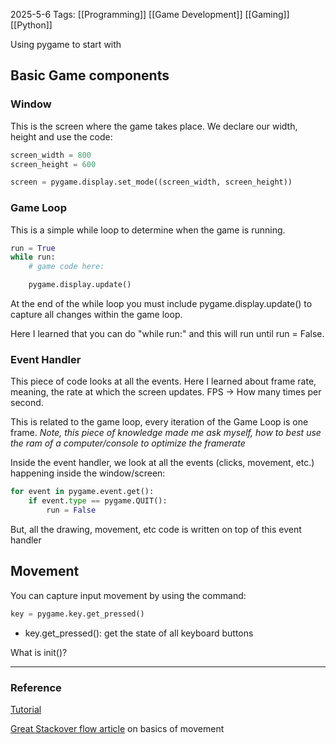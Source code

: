 2025-5-6
Tags: [[Programming]] [[Game Development]] [[Gaming]] [[Python]]

Using pygame to start with
## Basic Game components
### Window
This is the screen where the game takes place. We declare our width, height and use the code:

```python
screen_width = 800
screen_height = 600

screen = pygame.display.set_mode((screen_width, screen_height))
```

### Game Loop
This is a simple while loop to determine when the game is running. 

```python
run = True
while run:
	# game code here:

	pygame.display.update()
```

At the end of the while loop you must include pygame.display.update() to capture all changes within the game loop.

Here I learned that you can do "while run:" and this will run until run = False. 

### Event Handler
This piece of code looks at all the events. Here I learned about frame rate, meaning, the rate at which the screen updates. FPS -> How many times per second. 

This is related to the game loop, every iteration of the Game Loop is one frame. 
	_Note, this piece of knowledge made me ask myself, how to best use the ram of a computer/console to optimize the framerate_

Inside the event handler, we look at all the events (clicks, movement, etc.) happening inside the window/screen:

```python
for event in pygame.event.get():
	if event.type == pygame.QUIT():
		run = False
```

But, all the drawing, movement, etc code is written on top of this event handler


## Movement
You can capture input movement by using the command:

```python
key = pygame.key.get_pressed()
```

- key.get_pressed(): get the state of all keyboard buttons


What is init()?


---
### Reference

[Tutorial](https://www.youtube.com/watch?v=y9VG3Pztok8)

[Great Stackover flow article](https://stackoverflow.com/questions/62998806/how-to-make-a-bouncy-ball-in-pygame-python) on basics of movement
